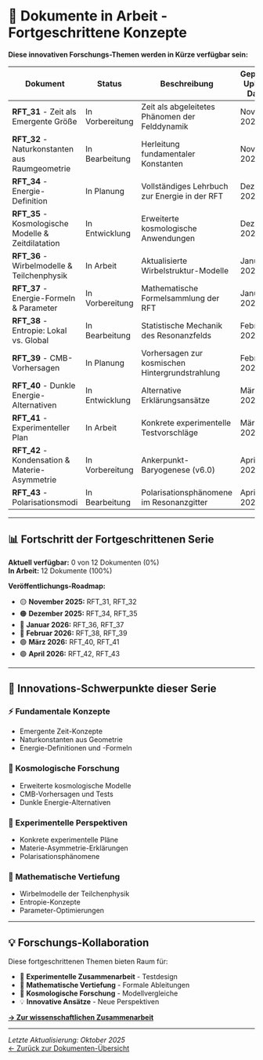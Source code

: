 # 🔧 Dokumente in Arbeit - Fortgeschrittene Konzepte

**Diese innovativen Forschungs-Themen werden in Kürze verfügbar sein:**

| Dokument | Status | Beschreibung | Geplantes Upload-Datum |
|----------|--------|--------------|------------------------|
| **RFT_31** - Zeit als Emergente Größe | In Vorbereitung | Zeit als abgeleitetes Phänomen der Felddynamik | November 2025 |
| **RFT_32** - Naturkonstanten aus Raumgeometrie | In Bearbeitung | Herleitung fundamentaler Konstanten | November 2025 |
| **RFT_34** - Energie-Definition | In Planung | Vollständiges Lehrbuch zur Energie in der RFT | Dezember 2025 |
| **RFT_35** - Kosmologische Modelle & Zeitdilatation | In Entwicklung | Erweiterte kosmologische Anwendungen | Dezember 2025 |
| **RFT_36** - Wirbelmodelle & Teilchenphysik | In Arbeit | Aktualisierte Wirbelstruktur-Modelle | Januar 2026 |
| **RFT_37** - Energie-Formeln & Parameter | In Vorbereitung | Mathematische Formelsammlung der RFT | Januar 2026 |
| **RFT_38** - Entropie: Lokal vs. Global | In Bearbeitung | Statistische Mechanik des Resonanzfelds | Februar 2026 |
| **RFT_39** - CMB-Vorhersagen | In Planung | Vorhersagen zur kosmischen Hintergrundstrahlung | Februar 2026 |
| **RFT_40** - Dunkle Energie-Alternativen | In Entwicklung | Alternative Erklärungsansätze | März 2026 |
| **RFT_41** - Experimenteller Plan | In Arbeit | Konkrete experimentelle Testvorschläge | März 2026 |
| **RFT_42** - Kondensation & Materie-Asymmetrie | In Vorbereitung | Ankerpunkt-Baryogenese (v6.0) | April 2026 |
| **RFT_43** - Polarisationsmodi | In Bearbeitung | Polarisationsphänomene im Resonanzgitter | April 2026 |

---

## 📊 Fortschritt der Fortgeschrittenen Serie

**Aktuell verfügbar:** 0 von 12 Dokumenten (0%)  
**In Arbeit:** 12 Dokumente (100%)

**Veröffentlichungs-Roadmap:**
- 🟡 **November 2025:** RFT_31, RFT_32
- 🟠 **Dezember 2025:** RFT_34, RFT_35  
- 🔴 **Januar 2026:** RFT_36, RFT_37
- 🔵 **Februar 2026:** RFT_38, RFT_39
- 🟢 **März 2026:** RFT_40, RFT_41
- 🟣 **April 2026:** RFT_42, RFT_43

---

## 🎯 Innovations-Schwerpunkte dieser Serie

### ⚡ Fundamentale Konzepte
- Emergente Zeit-Konzepte
- Naturkonstanten aus Geometrie
- Energie-Definitionen und -Formeln

### 🌌 Kosmologische Forschung
- Erweiterte kosmologische Modelle
- CMB-Vorhersagen und Tests
- Dunkle Energie-Alternativen

### 🔬 Experimentelle Perspektiven
- Konkrete experimentelle Pläne
- Materie-Asymmetrie-Erklärungen
- Polarisationsphänomene

### 🧮 Mathematische Vertiefung
- Wirbelmodelle der Teilchenphysik
- Entropie-Konzepte
- Parameter-Optimierungen

---

## 💡 Forschungs-Kollaboration

Diese fortgeschrittenen Themen bieten Raum für:
- 🔬 **Experimentelle Zusammenarbeit** - Testdesign
- 🧮 **Mathematische Vertiefung** - Formale Ableitungen
- 🌌 **Kosmologische Forschung** - Modellvergleiche
- 💡 **Innovative Ansätze** - Neue Perspektiven

**[→ Zur wissenschaftlichen Zusammenarbeit](../../mitwirken.md)**

---
*Letzte Aktualisierung: Oktober 2025*  
[← Zurück zur Dokumenten-Übersicht](../README.md)

